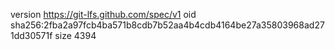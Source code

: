 version https://git-lfs.github.com/spec/v1
oid sha256:2fba2a97fcb4ba571b8cdb7b52aa4b4cdb4164be27a35803968ad271dd30571f
size 4394
